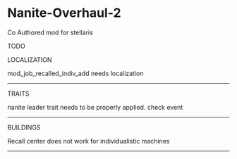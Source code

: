 # Nanite-Overhaul-2
Co Authored mod for stellaris

TODO


LOCALIZATION

mod_job_recalled_indiv_add needs localization

------------------------------------------------------------------------------

TRAITS

nanite leader trait needs to be properly applied. check event

-----------------------------------------------------------------------------

BUILDINGS

Recall center does not work for individualistic machines

---------------------------------------------------------------------------
